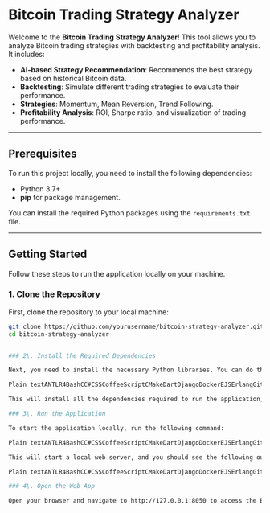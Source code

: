 # Bitcoin Trading Strategy Analyzer

Welcome to the **Bitcoin Trading Strategy Analyzer**! This tool allows you to analyze Bitcoin trading strategies with backtesting and profitability analysis. It includes:

- **AI-based Strategy Recommendation**: Recommends the best strategy based on historical Bitcoin data.
- **Backtesting**: Simulate different trading strategies to evaluate their performance.
- **Strategies**: Momentum, Mean Reversion, Trend Following.
- **Profitability Analysis**: ROI, Sharpe ratio, and visualization of trading performance.
  
---

## Prerequisites

To run this project locally, you need to install the following dependencies:

- Python 3.7+
- **pip** for package management.

You can install the required Python packages using the `requirements.txt` file.

---

## Getting Started

Follow these steps to run the application locally on your machine.

### 1. Clone the Repository

First, clone the repository to your local machine:

```bash
git clone https://github.com/yourusername/bitcoin-strategy-analyzer.git
cd bitcoin-strategy-analyzer


### 2\. Install the Required Dependencies

Next, you need to install the necessary Python libraries. You can do this by running the following command:

Plain textANTLR4BashCC#CSSCoffeeScriptCMakeDartDjangoDockerEJSErlangGitGoGraphQLGroovyHTMLJavaJavaScriptJSONJSXKotlinLaTeXLessLuaMakefileMarkdownMATLABMarkupObjective-CPerlPHPPowerShell.propertiesProtocol BuffersPythonRRubySass (Sass)Sass (Scss)SchemeSQLShellSwiftSVGTSXTypeScriptWebAssemblyYAMLXML`   pip install -r requirements.txt   `

This will install all the dependencies required to run the application, such as **Dash**, **Plotly**, **Backtrader**, **sklearn**, and more.

### 3\. Run the Application

To start the application locally, run the following command:

Plain textANTLR4BashCC#CSSCoffeeScriptCMakeDartDjangoDockerEJSErlangGitGoGraphQLGroovyHTMLJavaJavaScriptJSONJSXKotlinLaTeXLessLuaMakefileMarkdownMATLABMarkupObjective-CPerlPHPPowerShell.propertiesProtocol BuffersPythonRRubySass (Sass)Sass (Scss)SchemeSQLShellSwiftSVGTSXTypeScriptWebAssemblyYAMLXML`   python app.py   `

This will start a local web server, and you should see the following output:

Plain textANTLR4BashCC#CSSCoffeeScriptCMakeDartDjangoDockerEJSErlangGitGoGraphQLGroovyHTMLJavaJavaScriptJSONJSXKotlinLaTeXLessLuaMakefileMarkdownMATLABMarkupObjective-CPerlPHPPowerShell.propertiesProtocol BuffersPythonRRubySass (Sass)Sass (Scss)SchemeSQLShellSwiftSVGTSXTypeScriptWebAssemblyYAMLXML`   Dash is running on http://127.0.0.1:8050/   `

### 4\. Open the Web App

Open your browser and navigate to http://127.0.0.1:8050 to access the Bitcoin Trading Strategy Analyzer.
